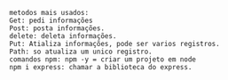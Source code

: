     metodos mais usados:
    Get: pedi informações
    Post: posta informações.
    delete: deleta informações.
    Put: Atializa informações, pode ser varios registros.
    Path: so atualiza um unico registro.
    comandos npm: npm -y = criar um projeto em node
    npm i express: chamar a biblioteca do express.